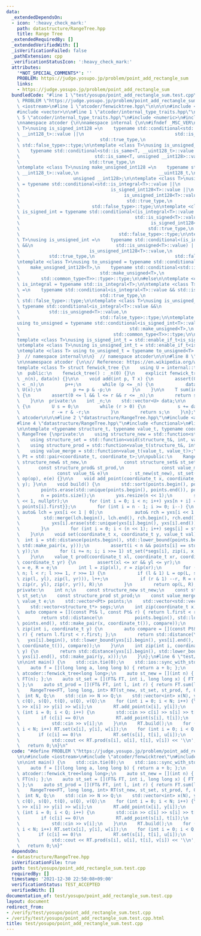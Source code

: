```yaml
---
data:
  _extendedDependsOn:
  - icon: ':heavy_check_mark:'
    path: datastructure/RangeTree.hpp
    title: Range Tree
  _extendedRequiredBy: []
  _extendedVerifiedWith: []
  _isVerificationFailed: false
  _pathExtension: cpp
  _verificationStatusIcon: ':heavy_check_mark:'
  attributes:
    '*NOT_SPECIAL_COMMENTS*': ''
    PROBLEM: https://judge.yosupo.jp/problem/point_add_rectangle_sum
    links:
    - https://judge.yosupo.jp/problem/point_add_rectangle_sum
  bundledCode: "#line 1 \"test/yosupo/point_add_rectangle_sum.test.cpp\"\n#define\
    \ PROBLEM \"https://judge.yosupo.jp/problem/point_add_rectangle_sum\"\n\n#include\
    \ <iostream>\n#line 1 \"atcoder/fenwicktree.hpp\"\n\n\n\n#include <cassert>\n\
    #include <vector>\n\n#line 1 \"atcoder/internal_type_traits.hpp\"\n\n\n\n#line\
    \ 5 \"atcoder/internal_type_traits.hpp\"\n#include <numeric>\n#include <type_traits>\n\
    \nnamespace atcoder {\n\nnamespace internal {\n\n#ifndef _MSC_VER\ntemplate <class\
    \ T>\nusing is_signed_int128 =\n    typename std::conditional<std::is_same<T,\
    \ __int128_t>::value ||\n                                  std::is_same<T, __int128>::value,\n\
    \                              std::true_type,\n                             \
    \ std::false_type>::type;\n\ntemplate <class T>\nusing is_unsigned_int128 =\n\
    \    typename std::conditional<std::is_same<T, __uint128_t>::value ||\n      \
    \                            std::is_same<T, unsigned __int128>::value,\n    \
    \                          std::true_type,\n                              std::false_type>::type;\n\
    \ntemplate <class T>\nusing make_unsigned_int128 =\n    typename std::conditional<std::is_same<T,\
    \ __int128_t>::value,\n                              __uint128_t,\n          \
    \                    unsigned __int128>;\n\ntemplate <class T>\nusing is_integral\
    \ = typename std::conditional<std::is_integral<T>::value ||\n                \
    \                                  is_signed_int128<T>::value ||\n           \
    \                                       is_unsigned_int128<T>::value,\n      \
    \                                        std::true_type,\n                   \
    \                           std::false_type>::type;\n\ntemplate <class T>\nusing\
    \ is_signed_int = typename std::conditional<(is_integral<T>::value &&\n      \
    \                                           std::is_signed<T>::value) ||\n   \
    \                                                 is_signed_int128<T>::value,\n\
    \                                                std::true_type,\n           \
    \                                     std::false_type>::type;\n\ntemplate <class\
    \ T>\nusing is_unsigned_int =\n    typename std::conditional<(is_integral<T>::value\
    \ &&\n                               std::is_unsigned<T>::value) ||\n        \
    \                          is_unsigned_int128<T>::value,\n                   \
    \           std::true_type,\n                              std::false_type>::type;\n\
    \ntemplate <class T>\nusing to_unsigned = typename std::conditional<\n    is_signed_int128<T>::value,\n\
    \    make_unsigned_int128<T>,\n    typename std::conditional<std::is_signed<T>::value,\n\
    \                              std::make_unsigned<T>,\n                      \
    \        std::common_type<T>>::type>::type;\n\n#else\n\ntemplate <class T> using\
    \ is_integral = typename std::is_integral<T>;\n\ntemplate <class T>\nusing is_signed_int\
    \ =\n    typename std::conditional<is_integral<T>::value && std::is_signed<T>::value,\n\
    \                              std::true_type,\n                             \
    \ std::false_type>::type;\n\ntemplate <class T>\nusing is_unsigned_int =\n   \
    \ typename std::conditional<is_integral<T>::value &&\n                       \
    \           std::is_unsigned<T>::value,\n                              std::true_type,\n\
    \                              std::false_type>::type;\n\ntemplate <class T>\n\
    using to_unsigned = typename std::conditional<is_signed_int<T>::value,\n     \
    \                                         std::make_unsigned<T>,\n           \
    \                                   std::common_type<T>>::type;\n\n#endif\n\n\
    template <class T>\nusing is_signed_int_t = std::enable_if_t<is_signed_int<T>::value>;\n\
    \ntemplate <class T>\nusing is_unsigned_int_t = std::enable_if_t<is_unsigned_int<T>::value>;\n\
    \ntemplate <class T> using to_unsigned_t = typename to_unsigned<T>::type;\n\n\
    }  // namespace internal\n\n}  // namespace atcoder\n\n\n#line 8 \"atcoder/fenwicktree.hpp\"\
    \n\nnamespace atcoder {\n\n// Reference: https://en.wikipedia.org/wiki/Fenwick_tree\n\
    template <class T> struct fenwick_tree {\n    using U = internal::to_unsigned_t<T>;\n\
    \n  public:\n    fenwick_tree() : _n(0) {}\n    explicit fenwick_tree(int n) :\
    \ _n(n), data(n) {}\n\n    void add(int p, T x) {\n        assert(0 <= p && p\
    \ < _n);\n        p++;\n        while (p <= _n) {\n            data[p - 1] +=\
    \ U(x);\n            p += p & -p;\n        }\n    }\n\n    T sum(int l, int r)\
    \ {\n        assert(0 <= l && l <= r && r <= _n);\n        return sum(r) - sum(l);\n\
    \    }\n\n  private:\n    int _n;\n    std::vector<U> data;\n\n    U sum(int r)\
    \ {\n        U s = 0;\n        while (r > 0) {\n            s += data[r - 1];\n\
    \            r -= r & -r;\n        }\n        return s;\n    }\n};\n\n}  // namespace\
    \ atcoder\n\n\n#line 2 \"datastructure/RangeTree.hpp\"\n#include <algorithm>\n\
    #line 4 \"datastructure/RangeTree.hpp\"\n#include <functional>\n#line 6 \"datastructure/RangeTree.hpp\"\
    \n\ntemplate <typename structure_t, typename value_t, typename coordinate_t> struct\
    \ RangeTree {\nprivate:\n    using structure_new = std::function<structure_t*(int)>;\n\
    \    using structure_set = std::function<void(structure_t&, int, value_t)>;\n\
    \    using structure_prod = std::function<value_t(structure_t&, int, int)>;\n\
    \    using value_merge = std::function<value_t(value_t, value_t)>;\n    using\
    \ Pt = std::pair<coordinate_t, coordinate_t>;\n\npublic:\n    RangeTree(const\
    \ structure_new& st_new,\n              const structure_set& st_set,\n       \
    \       const structure_prod& st_prod,\n              const value_merge& op,\n\
    \              const value_t& e)\n        : st_new(st_new), st_set(st_set), st_prod(st_prod),\
    \ op(op), e(e) {}\n\n    void add_point(coordinate_t x, coordinate_t y) { points.emplace_back(x,\
    \ y); }\n\n    void build() {\n        std::sort(points.begin(), points.end());\n\
    \        points.erase(std::unique(points.begin(), points.end()), points.end());\n\
    \        n = points.size();\n        yxs.resize(n << 1);\n        segs.resize(n\
    \ << 1, nullptr);\n        for (int i = 0; i < n; i++) yxs[n + i] = {{points[i].second,\
    \ points[i].first}};\n        for (int i = n - 1; i >= 0; i--) {\n           \
    \ auto& lch = yxs[i << 1 | 0];\n            auto& rch = yxs[i << 1 | 1];\n   \
    \         std::merge(lch.begin(), lch.end(), rch.begin(), rch.end(), std::back_inserter(yxs[i]));\n\
    \            yxs[i].erase(std::unique(yxs[i].begin(), yxs[i].end()), yxs[i].end());\n\
    \        }\n        for (int i = 0; i < (n << 1); i++) segs[i] = st_new(yxs[i].size());\n\
    \    }\n\n    void set(coordinate_t x, coordinate_t y, value_t val) {\n      \
    \  int i = std::distance(points.begin(), std::lower_bound(points.begin(), points.end(),\
    \ std::make_pair(x, y)));\n        assert(i < n && points[i] == std::make_pair(x,\
    \ y));\n        for (i += n; i; i >>= 1) st_set(*segs[i], zip(i, x, y), val);\n\
    \    }\n\n    value_t prod(coordinate_t xl, coordinate_t xr, coordinate_t yl,\
    \ coordinate_t yr) {\n        assert(xl <= xr && yl <= yr);\n        value_t L\
    \ = e, R = e;\n        int l = zip(xl), r = zip(xr);\n        for (l += n, r +=\
    \ n; l < r; l >>= 1, r >>= 1) {\n            if (l & 1) L = op(L, st_prod(*segs[l],\
    \ zip(l, yl), zip(l, yr))), l++;\n            if (r & 1) --r, R = op(st_prod(*segs[r],\
    \ zip(r, yl), zip(r, yr)), R);\n        }\n        return op(L, R);\n    }\n\n\
    private:\n    int n;\n    const structure_new st_new;\n    const structure_set\
    \ st_set;\n    const structure_prod st_prod;\n    const value_merge op;\n    const\
    \ value_t e;\n    std::vector<Pt> points;\n    std::vector<std::vector<Pt>> yxs;\n\
    \    std::vector<structure_t*> segs;\n\n    int zip(coordinate_t x) {\n      \
    \  auto compare = [](const Pt& l, const Pt& r) { return l.first < r.first; };\n\
    \        return std::distance(\n            points.begin(), std::lower_bound(points.begin(),\
    \ points.end(), std::make_pair(x, coordinate_t()), compare));\n    }\n\n    int\
    \ zip(int i, coordinate_t y) {\n        auto compare = [](const Pt& l, const Pt&\
    \ r) { return l.first < r.first; };\n        return std::distance(\n         \
    \   yxs[i].begin(), std::lower_bound(yxs[i].begin(), yxs[i].end(), std::make_pair(y,\
    \ coordinate_t()), compare));\n    }\n\n    int zip(int i, coordinate_t x, coordinate_t\
    \ y) {\n        return std::distance(yxs[i].begin(), std::lower_bound(yxs[i].begin(),\
    \ yxs[i].end(), std::make_pair(y, x)));\n    }\n};\n#line 6 \"test/yosupo/point_add_rectangle_sum.test.cpp\"\
    \n\nint main() {\n    std::cin.tie(0);\n    std::ios::sync_with_stdio(false);\n\
    \    auto f = [](long long a, long long b) { return a + b; };\n    using FT =\
    \ atcoder::fenwick_tree<long long>;\n    auto st_new = [](int n) { return new\
    \ FT(n); };\n    auto st_set = [](FT& FT, int i, long long x) { FT.add(i, x);\
    \ };\n    auto st_prod = [](FT& FT, int l, int r) { return FT.sum(l, r); };\n\
    \    RangeTree<FT, long long, int> RT(st_new, st_set, st_prod, f, 0LL);\n\n  \
    \  int N, Q;\n    std::cin >> N >> Q;\n    std::vector<int> x(N), y(N), w(N),\
    \ c(Q), s(Q), t(Q), u(Q), v(Q);\n    for (int i = 0; i < N; i++) {\n        std::cin\
    \ >> x[i] >> y[i] >> w[i];\n        RT.add_point(x[i], y[i]);\n    }\n    for\
    \ (int i = 0; i < Q; i++) {\n        std::cin >> c[i] >> s[i] >> t[i] >> u[i];\n\
    \        if (c[i] == 0)\n            RT.add_point(s[i], t[i]);\n        else\n\
    \            std::cin >> v[i];\n    }\n\n    RT.build();\n    for (int i = 0;\
    \ i < N; i++) RT.set(x[i], y[i], w[i]);\n    for (int i = 0; i < Q; i++) {\n \
    \       if (c[i] == 0)\n            RT.set(s[i], t[i], u[i]);\n        else\n\
    \            std::cout << RT.prod(s[i], u[i], t[i], v[i]) << '\\n';\n    }\n \
    \   return 0;\n}\n"
  code: "#define PROBLEM \"https://judge.yosupo.jp/problem/point_add_rectangle_sum\"\
    \n\n#include <iostream>\n#include \"atcoder/fenwicktree\"\n#include \"datastructure/RangeTree.hpp\"\
    \n\nint main() {\n    std::cin.tie(0);\n    std::ios::sync_with_stdio(false);\n\
    \    auto f = [](long long a, long long b) { return a + b; };\n    using FT =\
    \ atcoder::fenwick_tree<long long>;\n    auto st_new = [](int n) { return new\
    \ FT(n); };\n    auto st_set = [](FT& FT, int i, long long x) { FT.add(i, x);\
    \ };\n    auto st_prod = [](FT& FT, int l, int r) { return FT.sum(l, r); };\n\
    \    RangeTree<FT, long long, int> RT(st_new, st_set, st_prod, f, 0LL);\n\n  \
    \  int N, Q;\n    std::cin >> N >> Q;\n    std::vector<int> x(N), y(N), w(N),\
    \ c(Q), s(Q), t(Q), u(Q), v(Q);\n    for (int i = 0; i < N; i++) {\n        std::cin\
    \ >> x[i] >> y[i] >> w[i];\n        RT.add_point(x[i], y[i]);\n    }\n    for\
    \ (int i = 0; i < Q; i++) {\n        std::cin >> c[i] >> s[i] >> t[i] >> u[i];\n\
    \        if (c[i] == 0)\n            RT.add_point(s[i], t[i]);\n        else\n\
    \            std::cin >> v[i];\n    }\n\n    RT.build();\n    for (int i = 0;\
    \ i < N; i++) RT.set(x[i], y[i], w[i]);\n    for (int i = 0; i < Q; i++) {\n \
    \       if (c[i] == 0)\n            RT.set(s[i], t[i], u[i]);\n        else\n\
    \            std::cout << RT.prod(s[i], u[i], t[i], v[i]) << '\\n';\n    }\n \
    \   return 0;\n}"
  dependsOn:
  - datastructure/RangeTree.hpp
  isVerificationFile: true
  path: test/yosupo/point_add_rectangle_sum.test.cpp
  requiredBy: []
  timestamp: '2021-12-30 22:50:08+09:00'
  verificationStatus: TEST_ACCEPTED
  verifiedWith: []
documentation_of: test/yosupo/point_add_rectangle_sum.test.cpp
layout: document
redirect_from:
- /verify/test/yosupo/point_add_rectangle_sum.test.cpp
- /verify/test/yosupo/point_add_rectangle_sum.test.cpp.html
title: test/yosupo/point_add_rectangle_sum.test.cpp
---
```

